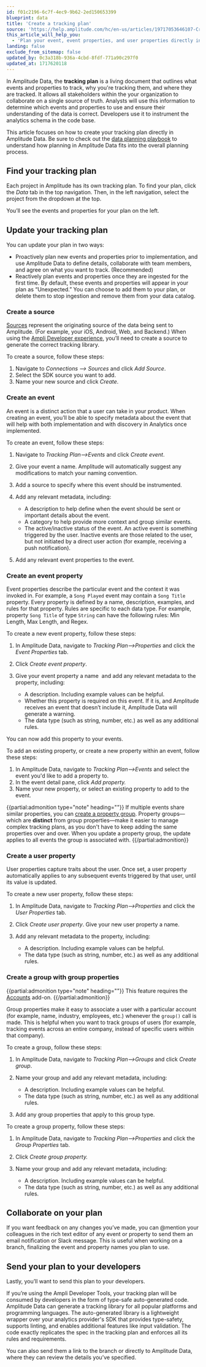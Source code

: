```yaml
---
id: f01c2196-6c7f-4ec9-9b62-2ed150653399
blueprint: data
title: 'Create a tracking plan'
source: 'https://help.amplitude.com/hc/en-us/articles/19717053646107-Create-a-tracking-plan'
this_article_will_help_you:
  - 'Plan your event, event properties, and user properties directly in Amplitude Data'
landing: false
exclude_from_sitemap: false
updated_by: 0c3a318b-936a-4cbd-8fdf-771a90c297f0
updated_at: 1717620118
---
```

In Amplitude Data, the **tracking plan** is a living document that outlines what events and properties to track, why you're tracking them, and where they are tracked. It allows all stakeholders within the your organization to collaborate on a single source of truth. Analysts will use this information to determine which events and properties to use and ensure their understanding of the data is correct. Developers use it to instrument the analytics schema in the code base.

This article focuses on how to create your tracking plan directly in Amplitude Data. Be sure to check out the [data planning playbook](/docs/data/data-planning-workflow) to understand how planning in Amplitude Data fits into the overall planning process.

## Find your tracking plan

Each project in Amplitude has its own tracking plan. To find your plan, click the *Data* tab in the top navigation. Then, in the left navigation, select the project from the dropdown at the top.

You’ll see the events and properties for your plan on the left.

## Update your tracking plan

You can update your plan in two ways:

* Proactively plan new events and properties prior to implementation, and use Amplitude Data to define details, collaborate with team members, and agree on what you want to track. (Recommended)
* Reactively plan events and properties once they are ingested for the first time. By default, these events and properties will appear in your plan as “Unexpected.” You can choose to add them to your plan, or delete them to stop ingestion and remove them from your data catalog.

### Create a source

[Sources](/docs/cdp/sources/connect-to-source) represent the originating source of the data being sent to Amplitude. (For example, your iOS, Android, Web, and Backend.) When using the [Ampli Developer experience](/docs/sdks/ampli), you’ll need to create a source to generate the correct tracking library.

To create a source, follow these steps:

1. Navigate to *Connections —> Sources* and click *Add Source*.
2. Select the SDK source you want to add.
3. Name your new source and click *Create*.

### Create an event

An event is a distinct action that a user can take in your product. When creating an event, you’ll be able to specify metadata about the event that will help with both implementation and with discovery in Analytics once implemented.

To create an event, follow these steps:

1. Navigate to *Tracking Plan—>Events* and click *Create event*.
2. Give your event a name. Amplitude will automatically suggest any modifications to match your naming convention.
3. Add a source to specify where this event should be instrumented.
4. Add any relevant metadata, including:

	* A description to help define when the event should be sent or important details about the event.
	* A category to help provide more context and group similar events.
	* The active/inactive status of the event. An active event is something triggered by the user. Inactive events are those related to the user, but not initiated by a direct user action (for example, receiving a push notification).
5. Add any relevant event properties to the event.

### Create an event property

Event properties describe the particular event and the context it was invoked in. For example, a `Song Played` event may contain a `Song Title` property. Every property is defined by a name, description, examples, and rules for that property. Rules are specific to each data type. For example, property `Song Title` of type `String` can have the following rules: Min Length, Max Length, and Regex.

To create a new event property, follow these steps:

1. In Amplitude Data, navigate to *Tracking Plan—>Properties* and click the *Event Properties* tab.
2. Click *Create event property*.
3. Give your event property a name  and add any relevant metadata to the property, including:

    * A description. Including example values can be helpful.
    * Whether this property is required on this event. If it is, and Amplitude receives an event that doesn’t include it, Amplitude Data will generate a warning.
    * The data type (such as string, number, etc.) as well as any additional rules.

You can now add this property to your events.

To add an existing property, or create a new property within an event, follow these steps:

1. In Amplitude Data, navigate to *Tracking Plan—>Events* and select the event you'd like to add a property to.
2. In the event detail pane, click *Add property.*
3. Name your new property, or select an existing property to add to the event.

{{partial:admonition type="note" heading=""}}
If multiple events share similar properties, you can [create a property group](/docs/data/property-updates-property-groups). Property groups—which are **distinct** from group properties—make it easier to manage complex tracking plans, as you don't have to keep adding the same properties over and over. When you update a property group, the update applies to all events the group is associated with.
{{/partial:admonition}}

### Create a user property

User properties capture traits about the user. Once set, a user property automatically applies to any subsequent events triggered by that user, until its value is updated.

To create a new user property, follow these steps:

1. In Amplitude Data, navigate to *Tracking Plan—>Properties* and click the *User Properties* tab.
2. Click *Create user property*. Give your new user property a name.
3. Add any relevant metadata to the property, including:

	* A description. Including example values can be helpful.
	* The data type (such as string, number, etc.) as well as any additional rules.

### Create a group with group properties

{{partial:admonition type="note" heading=""}}
This feature requires the [Accounts](/docs/analytics/account-level-reporting-setup) add-on.
{{/partial:admonition}}

Group properties make it easy to associate a user with a particular account (for example, name, industry, employees, etc.) whenever the `group()` call is made. This is helpful when you want to track groups of users (for example, tracking events across an entire company, instead of specific users within that company).


To create a group, follow these steps:

1. In Amplitude Data, navigate to *Tracking Plan—>Groups* and click *Create group*.
2. Name your group and add any relevant metadata, including:

	* A description. Including example values can be helpful.
	* The data type (such as string, number, etc.) as well as any additional rules.
3. Add any group properties that apply to this group type.

To create a group property, follow these steps:

1. In Amplitude Data, navigate to *Tracking Plan—>Properties* and click the *Group Properties* tab.
2. Click *Create group property.*
3. Name your group and add any relevant metadata, including:

	* A description. Including example values can be helpful.
	* The data type (such as string, number, etc.) as well as any additional rules.

## Collaborate on your plan

If you want feedback on any changes you’ve made, you can @mention your colleagues in the rich text editor of any event or property to send them an email notification or Slack message. This is useful when working on a branch, finalizing the event and property names you plan to use.

## Send your plan to your developers

Lastly, you’ll want to send this plan to your developers.

If you’re using the Ampli Developer Tools, your tracking plan will be consumed by developers in the form of type-safe auto-generated code. Amplitude Data can generate a tracking library for all popular platforms and programming languages. The auto-generated library is a lightweight wrapper over your analytics provider's SDK that provides type-safety, supports linting, and enables additional features like input validation. The code exactly replicates the spec in the tracking plan and enforces all its rules and requirements.

You can also send them a link to the branch or directly to Amplitude Data, where they can review the details you’ve specified.